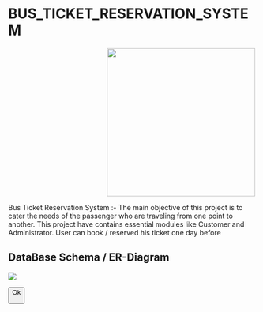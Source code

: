 <h1> BUS_TICKET_RESERVATION_SYSTEM</h1>


<img src="https://user-images.githubusercontent.com/105925554/202095032-27388632-691a-4469-91b2-be40ed2fc4d7.png" style= "width:300px;margin-left:200px;">

<p>Bus Ticket Reservation System :- The main objective of this project is to cater the needs of the passenger who are traveling from one point to another. This project have contains essential modules like Customer and Administrator. User can book / reserved his ticket one day before</p>
<h2 ">DataBase Schema / ER-Diagram</h2>
<img src="https://user-images.githubusercontent.com/105925554/202097054-8a4b748c-c077-4783-8166-65eb0422ca36.png">

<button onclick = "https://github.com/RIYAS11/BUS_TICKET_RESERVATION_SYSTEM/edit/main/README.md">Ok</buuton>
